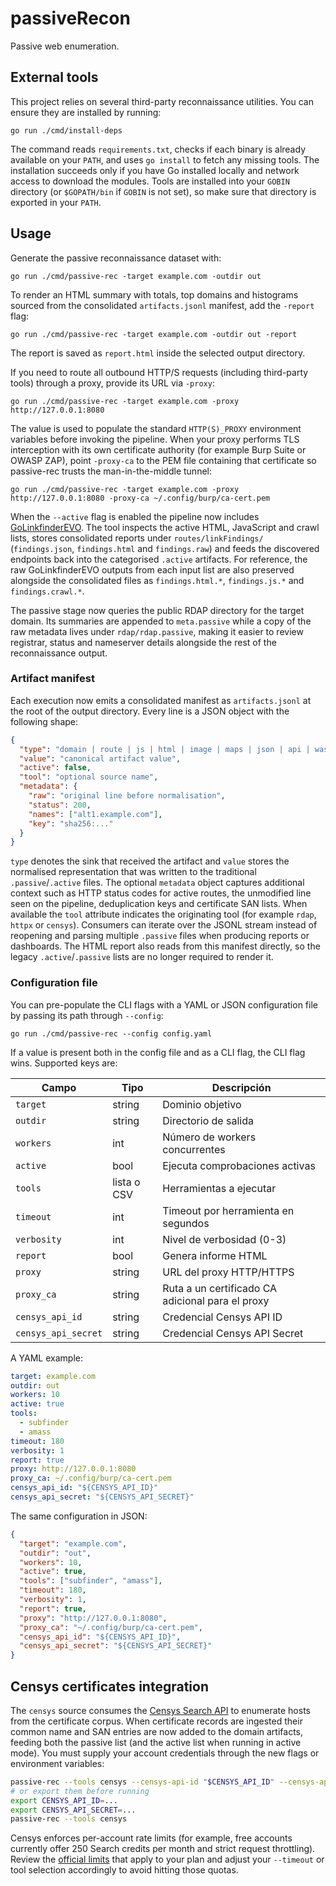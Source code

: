 # passiveRecon

Passive web enumeration.

## External tools

This project relies on several third-party reconnaissance utilities. You can ensure they are installed by running:

```
go run ./cmd/install-deps
```

The command reads `requirements.txt`, checks if each binary is already available on your `PATH`, and uses `go install` to fetch any missing tools. The installation succeeds only if you have Go installed locally and network access to download the modules. Tools are installed into your `GOBIN` directory (or `$GOPATH/bin` if `GOBIN` is not set), so make sure that directory is exported in your `PATH`.


## Usage

Generate the passive reconnaissance dataset with:

```
go run ./cmd/passive-rec -target example.com -outdir out
```

To render an HTML summary with totals, top domains and histograms sourced from the consolidated `artifacts.jsonl` manifest, add the `-report` flag:

```
go run ./cmd/passive-rec -target example.com -outdir out -report
```

The report is saved as `report.html` inside the selected output directory.

If you need to route all outbound HTTP/S requests (including third-party tools) through a proxy, provide its URL via `-proxy`:

```
go run ./cmd/passive-rec -target example.com -proxy http://127.0.0.1:8080
```

The value is used to populate the standard `HTTP(S)_PROXY` environment variables before invoking the pipeline. When your proxy
performs TLS interception with its own certificate authority (for example Burp Suite or OWASP ZAP), point `-proxy-ca` to the
PEM file containing that certificate so passive-rec trusts the man-in-the-middle tunnel:

```
go run ./cmd/passive-rec -target example.com -proxy http://127.0.0.1:8080 -proxy-ca ~/.config/burp/ca-cert.pem
```

When the `--active` flag is enabled the pipeline now includes [GoLinkfinderEVO](https://github.com/lcalzada-xor/GoLinkfinderEVO).
The tool inspects the active HTML, JavaScript and crawl lists, stores consolidated reports under `routes/linkFindings/` (`findings.json`, `findings.html` and `findings.raw`) and feeds the discovered endpoints back into the categorised `.active` artifacts.
For reference, the raw GoLinkfinderEVO outputs from each input list are also preserved alongside the consolidated files as `findings.html.*`, `findings.js.*` and `findings.crawl.*`.

The passive stage now queries the public RDAP directory for the target domain. Its summaries are appended to `meta.passive` while a copy of the raw metadata lives under `rdap/rdap.passive`, making it easier to review registrar, status and nameserver details alongside the rest of the reconnaissance output.

### Artifact manifest

Each execution now emits a consolidated manifest as `artifacts.jsonl` at the root of the output directory. Every line is a JSON
object with the following shape:

```json
{
  "type": "domain | route | js | html | image | maps | json | api | wasm | svg | crawl | meta-route | meta | rdap | certificate",
  "value": "canonical artifact value",
  "active": false,
  "tool": "optional source name",
  "metadata": {
    "raw": "original line before normalisation",
    "status": 200,
    "names": ["alt1.example.com"],
    "key": "sha256:..."
  }
}
```

`type` denotes the sink that received the artifact and `value` stores the normalised representation that was written to the
traditional `.passive`/`.active` files. The optional `metadata` object captures additional context such as HTTP status codes for
active routes, the unmodified line seen on the pipeline, deduplication keys and certificate SAN lists. When available the
`tool` attribute indicates the originating tool (for example `rdap`, `httpx` or `censys`). Consumers can iterate over the JSONL
stream instead of reopening and parsing multiple `.passive` files when producing reports or dashboards. The HTML report also
reads from this manifest directly, so the legacy `.active`/`.passive` lists are no longer required to render it.

### Configuration file

You can pre-populate the CLI flags with a YAML or JSON configuration file by passing its path through `--config`:

```
go run ./cmd/passive-rec --config config.yaml
```

If a value is present both in the config file and as a CLI flag, the CLI flag wins. Supported keys are:

| Campo              | Tipo                | Descripción                                      |
|--------------------|---------------------|--------------------------------------------------|
| `target`           | string              | Dominio objetivo                                 |
| `outdir`           | string              | Directorio de salida                             |
| `workers`          | int                 | Número de workers concurrentes                   |
| `active`           | bool                | Ejecuta comprobaciones activas                   |
| `tools`            | lista o CSV         | Herramientas a ejecutar                          |
| `timeout`          | int                 | Timeout por herramienta en segundos              |
| `verbosity`        | int                 | Nivel de verbosidad (0-3)                        |
| `report`           | bool                | Genera informe HTML                              |
| `proxy`            | string              | URL del proxy HTTP/HTTPS                         |
| `proxy_ca`         | string              | Ruta a un certificado CA adicional para el proxy |
| `censys_api_id`    | string              | Credencial Censys API ID                         |
| `censys_api_secret`| string              | Credencial Censys API Secret                     |

A YAML example:

```yaml
target: example.com
outdir: out
workers: 10
active: true
tools:
  - subfinder
  - amass
timeout: 180
verbosity: 1
report: true
proxy: http://127.0.0.1:8080
proxy_ca: ~/.config/burp/ca-cert.pem
censys_api_id: "${CENSYS_API_ID}"
censys_api_secret: "${CENSYS_API_SECRET}"
```

The same configuration in JSON:

```json
{
  "target": "example.com",
  "outdir": "out",
  "workers": 10,
  "active": true,
  "tools": ["subfinder", "amass"],
  "timeout": 180,
  "verbosity": 1,
  "report": true,
  "proxy": "http://127.0.0.1:8080",
  "proxy_ca": "~/.config/burp/ca-cert.pem",
  "censys_api_id": "${CENSYS_API_ID}",
  "censys_api_secret": "${CENSYS_API_SECRET}"
}
```

## Censys certificates integration

The `censys` source consumes the [Censys Search API](https://search.censys.io/api) to enumerate hosts from the certificate corpus. When certificate records are ingested their common name and SAN entries are now added to the domain artifacts, feeding both the passive list (and the active list when running in active mode). You must supply your account credentials through the new flags or environment variables:

```bash
passive-rec --tools censys --censys-api-id "$CENSYS_API_ID" --censys-api-secret "$CENSYS_API_SECRET"
# or export them before running
export CENSYS_API_ID=...
export CENSYS_API_SECRET=...
passive-rec --tools censys
```

Censys enforces per-account rate limits (for example, free accounts currently offer 250 Search credits per month and strict request throttling). Review the [official limits](https://support.censys.io/hc/en-us/articles/360059995051-Rate-Limits-and-Quotas) that apply to your plan and adjust your `--timeout` or tool selection accordingly to avoid hitting those quotas.
